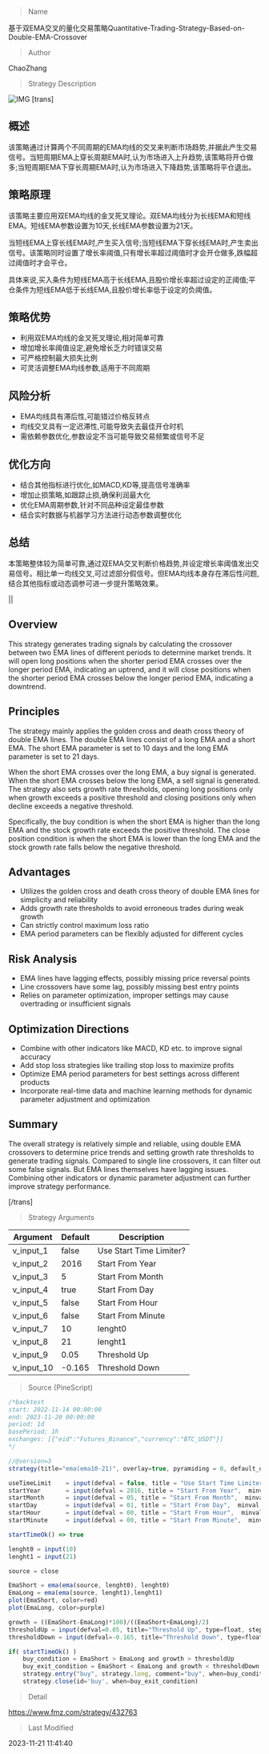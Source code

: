 
> Name

基于双EMA交叉的量化交易策略Quantitative-Trading-Strategy-Based-on-Double-EMA-Crossover

> Author

ChaoZhang

> Strategy Description

![IMG](https://www.fmz.com/upload/asset/17df18e531d65a4fe64.png)
[trans]

## 概述

该策略通过计算两个不同周期的EMA均线的交叉来判断市场趋势,并据此产生交易信号。当短周期EMA上穿长周期EMA时,认为市场进入上升趋势,该策略将开仓做多;当短周期EMA下穿长周期EMA时,认为市场进入下降趋势,该策略将平仓退出。

## 策略原理

该策略主要应用双EMA均线的金叉死叉理论。双EMA均线分为长线EMA和短线EMA。短线EMA参数设置为10天,长线EMA参数设置为21天。

当短线EMA上穿长线EMA时,产生买入信号;当短线EMA下穿长线EMA时,产生卖出信号。该策略同时设置了增长率阈值,只有增长率超过阈值时才会开仓做多,跌幅超过阈值时才会平仓。

具体来说,买入条件为短线EMA高于长线EMA,且股价增长率超过设定的正阈值;平仓条件为短线EMA低于长线EMA,且股价增长率低于设定的负阈值。

## 策略优势

- 利用双EMA均线的金叉死叉理论,相对简单可靠
- 增加增长率阈值设定,避免增长乏力时错误交易
- 可严格控制最大损失比例
- 可灵活调整EMA均线参数,适用于不同周期

## 风险分析

- EMA均线具有滞后性,可能错过价格反转点
- 均线交叉具有一定迟滞性,可能导致失去最佳开仓时机
- 需依赖参数优化,参数设定不当可能导致交易频繁或信号不足

## 优化方向

- 结合其他指标进行优化,如MACD,KD等,提高信号准确率
- 增加止损策略,如跟踪止损,确保利润最大化
- 优化EMA周期参数,针对不同品种设定最佳参数
- 结合实时数据与机器学习方法进行动态参数调整优化

## 总结

本策略整体较为简单可靠,通过双EMA交叉判断价格趋势,并设定增长率阈值发出交易信号。相比单一均线交叉,可过滤部分假信号。但EMA均线本身存在滞后性问题,结合其他指标或动态调参可进一步提升策略效果。

|| 


## Overview

This strategy generates trading signals by calculating the crossover between two EMA lines of different periods to determine market trends. It will open long positions when the shorter period EMA crosses over the longer period EMA, indicating an uptrend, and it will close positions when the shorter period EMA crosses below the longer period EMA, indicating a downtrend.  

## Principles  

The strategy mainly applies the golden cross and death cross theory of double EMA lines. The double EMA lines consist of a long EMA and a short EMA. The short EMA parameter is set to 10 days and the long EMA parameter is set to 21 days.  

When the short EMA crosses over the long EMA, a buy signal is generated. When the short EMA crosses below the long EMA, a sell signal is generated. The strategy also sets growth rate thresholds, opening long positions only when growth exceeds a positive threshold and closing positions only when decline exceeds a negative threshold.   

Specifically, the buy condition is when the short EMA is higher than the long EMA and the stock growth rate exceeds the positive threshold. The close position condition is when the short EMA is lower than the long EMA and the stock growth rate falls below the negative threshold.  

## Advantages  

- Utilizes the golden cross and death cross theory of double EMA lines for simplicity and reliability
- Adds growth rate thresholds to avoid erroneous trades during weak growth  
- Can strictly control maximum loss ratio
- EMA period parameters can be flexibly adjusted for different cycles  

## Risk Analysis   

- EMA lines have lagging effects, possibly missing price reversal points
- Line crossovers have some lag, possibly missing best entry points  
- Relies on parameter optimization, improper settings may cause overtrading or insufficient signals  

## Optimization Directions  

- Combine with other indicators like MACD, KD etc. to improve signal accuracy
- Add stop loss strategies like trailing stop loss to maximize profits
- Optimize EMA period parameters for best settings across different products   
- Incorporate real-time data and machine learning methods for dynamic parameter adjustment and optimization
  

## Summary  

The overall strategy is relatively simple and reliable, using double EMA crossovers to determine price trends and setting growth rate thresholds to generate trading signals. Compared to single line crossovers, it can filter out some false signals. But EMA lines themselves have lagging issues. Combining other indicators or dynamic parameter adjustment can further improve strategy performance.

[/trans]

> Strategy Arguments



|Argument|Default|Description|
|----|----|----|
|v_input_1|false|Use Start Time Limiter?|
|v_input_2|2016|Start From Year|
|v_input_3|5|Start From Month|
|v_input_4|true|Start From Day|
|v_input_5|false|Start From Hour|
|v_input_6|false|Start From Minute|
|v_input_7|10|lenght0|
|v_input_8|21|lenght1|
|v_input_9|0.05|Threshold Up|
|v_input_10|-0.165|Threshold Down|


> Source (PineScript)

``` javascript
/*backtest
start: 2022-11-14 00:00:00
end: 2023-11-20 00:00:00
period: 1d
basePeriod: 1h
exchanges: [{"eid":"Futures_Binance","currency":"BTC_USDT"}]
*/

//@version=3
strategy(title="ema(ema10-21)", overlay=true, pyramiding = 0, default_qty_type = strategy.percent_of_equity, default_qty_value = 100, initial_capital = 15000, commission_type = strategy.commission.percent, commission_value = 0.2)

useTimeLimit    = input(defval = false, title = "Use Start Time Limiter?")
startYear       = input(defval = 2016, title = "Start From Year",  minval = 0, step = 1)
startMonth      = input(defval = 05, title = "Start From Month",  minval = 0,step = 1)
startDay        = input(defval = 01, title = "Start From Day",  minval = 0,step = 1)
startHour       = input(defval = 00, title = "Start From Hour",  minval = 0,step = 1)
startMinute     = input(defval = 00, title = "Start From Minute",  minval = 0,step = 1)

startTimeOk() => true

lenght0 = input(10)
lenght1 = input(21)

source = close

EmaShort = ema(ema(source, lenght0), lenght0)
EmaLong = ema(ema(source, lenght1),lenght1)
plot(EmaShort, color=red)
plot(EmaLong, color=purple)

growth = ((EmaShort-EmaLong)*100)/((EmaShort+EmaLong)/2)
thresholdUp = input(defval=0.05, title="Threshold Up", type=float, step=0.01)
thresholdDown = input(defval=-0.165, title="Threshold Down", type=float, step=0.001)

if( startTimeOk() )
    buy_condition = EmaShort > EmaLong and growth > thresholdUp
    buy_exit_condition = EmaShort < EmaLong and growth < thresholdDown
    strategy.entry("buy", strategy.long, comment="buy", when=buy_condition)
    strategy.close(id='buy', when=buy_exit_condition)
```

> Detail

https://www.fmz.com/strategy/432763

> Last Modified

2023-11-21 11:41:40
